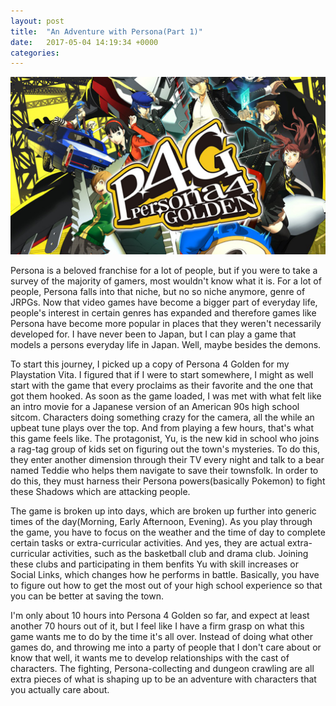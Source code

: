```yaml
---
layout: post
title:  "An Adventure with Persona(Part 1)"
date:   2017-05-04 14:19:34 +0000
categories: 
---
```

<img src="/_assets/persona-4-golden-listing-thumb-01-psvita-us-27jan15.png" alt="Persona 4">


Persona is a beloved franchise for a lot of people, but if you were to take a survey of the majority of gamers, most wouldn't know what it is. For a lot of people, Persona falls into that niche, but no so niche anymore, genre of JRPGs. Now that video games have become a bigger part of everyday life, people's interest in certain genres has expanded and therefore games like Persona have become more popular in places that they weren't necessarily developed for. I have never been to Japan, but I can play a game that models a persons everyday life in Japan. Well, maybe besides the demons.

To start this journey, I picked up a copy of Persona 4 Golden for my Playstation Vita. I figured that if I were to start somewhere, I might as well start with the game that every proclaims as their favorite and the one that got them hooked. As soon as the game loaded, I was met with what felt like an intro movie for a Japanese version of an American 90s high school sitcom. Characters doing something crazy for the camera, all the while an upbeat tune plays over the top. And from playing a few hours, that's what this game feels like. The protagonist, Yu, is the new kid in school who joins a rag-tag group of kids set on figuring out the town's mysteries. To do this, they enter another dimension through their TV every night and talk to a bear named Teddie who helps them navigate to save their townsfolk. In order to do this, they must harness their Persona powers(basically Pokemon) to fight these Shadows which are attacking people. 

The game is broken up into days, which are broken up further into generic times of the day(Morning, Early Afternoon, Evening). As you play through the game, you have to focus on the weather and the time of day to complete certain tasks or extra-curricular activities. And yes, they are actual extra-curricular activities, such as the basketball club and drama club. Joining these clubs and participating in them benfits Yu with skill increases or Social Links, which changes how he performs in battle. Basically, you have to figure out how to get the most out of your high school experience so that you can be better at saving the town.

I'm only about 10 hours into Persona 4 Golden so far, and expect at least another 70 hours out of it, but I feel like I have a firm grasp on what this game wants me to do by the time it's all over. Instead of doing what other games do, and throwing me into a party of people that I don't care about or know that well, it wants me to develop relationships with the cast of characters. The fighting, Persona-collecting and dungeon crawling are all extra pieces of what is shaping up to be an adventure with characters that you actually care about.
